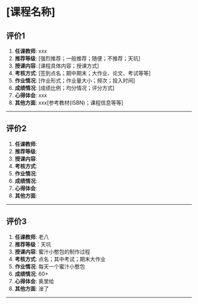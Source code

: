 # [课程名称]

## 评价1

1. **任课教师**: xxx
2. **推荐等级**: [强烈推荐；一般推荐；随便；不推荐；天坑]
3. **授课内容**: [课程具体内容；授课方式]
4. **考核方式**: [签到点名；期中期末；大作业、论文、考试等等]
5. **作业情况**: [作业形式；作业量大小；频次；投入时间]
6. **成绩情况**: [成绩比例；均分情况；评分方式]
7. **心得体会**: xxx
8. **其他方面**: xxx[参考教材(ISBN)；课程信息等等]

---

## 评价2

1. **任课教师**:
2. **推荐等级**:
3. **授课内容**:
4. **考核方式**:
5. **作业情况**:
6. **成绩情况**:
7. **心得体会**:
8. **其他方面**:

---

## 评价3

1. **任课教师**: 老八
2. **推荐等级**：天坑
3. **授课内容**: 蜜汁小憨包的制作过程
4. **考核方式**: 点名；其中考试；期末大作业
5. **作业情况**: 每天一个蜜汁小憨包
6. **成绩情况**: 60+
7. **心得体会**: 奥里给
8. **其他方面**: 淦了

---
